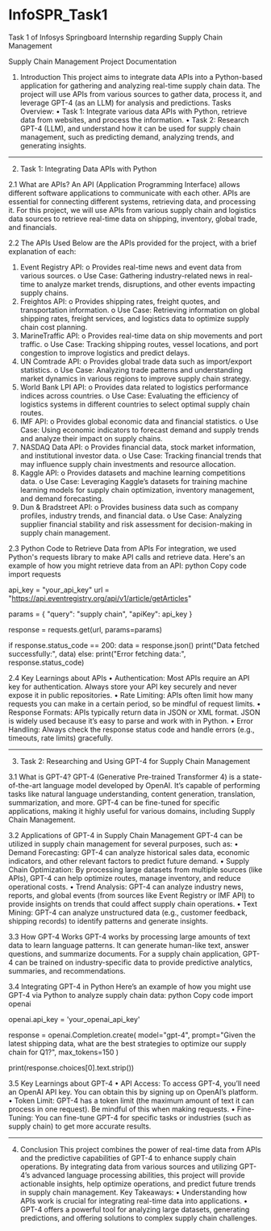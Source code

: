 # InfoSPR_Task1
Task 1 of Infosys Springboard Internship regarding Supply Chain Management 

Supply Chain Management Project Documentation
1. Introduction
This project aims to integrate data APIs into a Python-based application for gathering and analyzing real-time supply chain data. The project will use APIs from various sources to gather data, process it, and leverage GPT-4 (as an LLM) for analysis and predictions.
Tasks Overview:
•	Task 1: Integrate various data APIs with Python, retrieve data from websites, and process the information.
•	Task 2: Research GPT-4 (LLM), and understand how it can be used for supply chain management, such as predicting demand, analyzing trends, and generating insights.
________________________________________
2. Task 1: Integrating Data APIs with Python
   
2.1 What are APIs?
An API (Application Programming Interface) allows different software applications to communicate with each other. APIs are essential for connecting different systems, retrieving data, and processing it.
For this project, we will use APIs from various supply chain and logistics data sources to retrieve real-time data on shipping, inventory, global trade, and financials.

2.2 The APIs Used
Below are the APIs provided for the project, with a brief explanation of each:
1.	Event Registry API:
o	Provides real-time news and event data from various sources.
o	Use Case: Gathering industry-related news in real-time to analyze market trends, disruptions, and other events impacting supply chains.
2.	Freightos API:
o	Provides shipping rates, freight quotes, and transportation information.
o	Use Case: Retrieving information on global shipping rates, freight services, and logistics data to optimize supply chain cost planning.
3.	MarineTraffic API:
o	Provides real-time data on ship movements and port traffic.
o	Use Case: Tracking shipping routes, vessel locations, and port congestion to improve logistics and predict delays.
4.	UN Comtrade API:
o	Provides global trade data such as import/export statistics.
o	Use Case: Analyzing trade patterns and understanding market dynamics in various regions to improve supply chain strategy.
5.	World Bank LPI API:
o	Provides data related to logistics performance indices across countries.
o	Use Case: Evaluating the efficiency of logistics systems in different countries to select optimal supply chain routes.
6.	IMF API:
o	Provides global economic data and financial statistics.
o	Use Case: Using economic indicators to forecast demand and supply trends and analyze their impact on supply chains.
7.	NASDAQ Data API:
o	Provides financial data, stock market information, and institutional investor data.
o	Use Case: Tracking financial trends that may influence supply chain investments and resource allocation.
8.	Kaggle API:
o	Provides datasets and machine learning competitions data.
o	Use Case: Leveraging Kaggle’s datasets for training machine learning models for supply chain optimization, inventory management, and demand forecasting.
9.	Dun & Bradstreet API:
o	Provides business data such as company profiles, industry trends, and financial data.
o	Use Case: Analyzing supplier financial stability and risk assessment for decision-making in supply chain management.

2.3 Python Code to Retrieve Data from APIs
For integration, we used Python's requests library to make API calls and retrieve data. Here's an example of how you might retrieve data from an API:
python
Copy code
import requests

api_key = "your_api_key"
url = "https://api.eventregistry.org/api/v1/article/getArticles"

params = {
    "query": "supply chain",
    "apiKey": api_key
}

response = requests.get(url, params=params)

if response.status_code == 200:
    data = response.json()
    print("Data fetched successfully:", data)
else:
    print("Error fetching data:", response.status_code)
    
2.4 Key Learnings about APIs
•	Authentication: Most APIs require an API key for authentication. Always store your API key securely and never expose it in public repositories.
•	Rate Limiting: APIs often limit how many requests you can make in a certain period, so be mindful of request limits.
•	Response Formats: APIs typically return data in JSON or XML format. JSON is widely used because it’s easy to parse and work with in Python.
•	Error Handling: Always check the response status code and handle errors (e.g., timeouts, rate limits) gracefully.

________________________________________
3. Task 2: Researching and Using GPT-4 for Supply Chain Management

3.1 What is GPT-4?
GPT-4 (Generative Pre-trained Transformer 4) is a state-of-the-art language model developed by OpenAI. It’s capable of performing tasks like natural language understanding, content generation, translation, summarization, and more. GPT-4 can be fine-tuned for specific applications, making it highly useful for various domains, including Supply Chain Management.

3.2 Applications of GPT-4 in Supply Chain Management
GPT-4 can be utilized in supply chain management for several purposes, such as:
•	Demand Forecasting: GPT-4 can analyze historical sales data, economic indicators, and other relevant factors to predict future demand.
•	Supply Chain Optimization: By processing large datasets from multiple sources (like APIs), GPT-4 can help optimize routes, manage inventory, and reduce operational costs.
•	Trend Analysis: GPT-4 can analyze industry news, reports, and global events (from sources like Event Registry or IMF API) to provide insights on trends that could affect supply chain operations.
•	Text Mining: GPT-4 can analyze unstructured data (e.g., customer feedback, shipping records) to identify patterns and generate insights.

3.3 How GPT-4 Works
GPT-4 works by processing large amounts of text data to learn language patterns. It can generate human-like text, answer questions, and summarize documents. For a supply chain application, GPT-4 can be trained on industry-specific data to provide predictive analytics, summaries, and recommendations.

3.4 Integrating GPT-4 in Python
Here’s an example of how you might use GPT-4 via Python to analyze supply chain data:
python
Copy code
import openai

openai.api_key = 'your_openai_api_key'

response = openai.Completion.create(
    model="gpt-4",
    prompt="Given the latest shipping data, what are the best strategies to optimize our supply chain for Q1?",
    max_tokens=150
)

print(response.choices[0].text.strip())

3.5 Key Learnings about GPT-4
•	API Access: To access GPT-4, you’ll need an OpenAI API key. You can obtain this by signing up on OpenAI’s platform.
•	Token Limit: GPT-4 has a token limit (the maximum amount of text it can process in one request). Be mindful of this when making requests.
•	Fine-Tuning: You can fine-tune GPT-4 for specific tasks or industries (such as supply chain) to get more accurate results.
________________________________________

4. Conclusion
This project combines the power of real-time data from APIs and the predictive capabilities of GPT-4 to enhance supply chain operations. By integrating data from various sources and utilizing GPT-4’s advanced language processing abilities, this project will provide actionable insights, help optimize operations, and predict future trends in supply chain management.
Key Takeaways:
•	Understanding how APIs work is crucial for integrating real-time data into applications.
•	GPT-4 offers a powerful tool for analyzing large datasets, generating predictions, and offering solutions to complex supply chain challenges.

